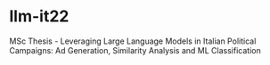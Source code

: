# llm-it22
MSc Thesis - Leveraging Large Language Models in Italian Political Campaigns: Ad Generation, Similarity Analysis and ML Classification
